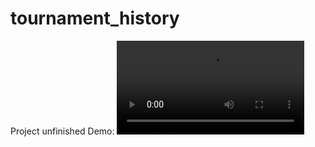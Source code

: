 # tournament_history
Project unfinished
Demo:
![](https://cdn.discordapp.com/attachments/975823343368417383/1102467884480999494/2023-04-30_22-31-07.mp4)
